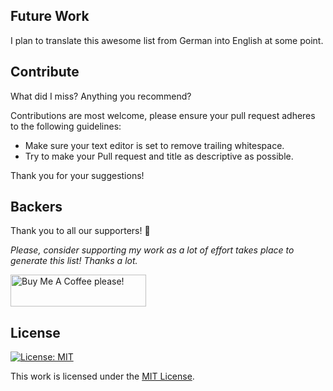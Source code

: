 
## Future Work

I plan to translate this awesome list from German into English at some point.

## Contribute

What did I miss? Anything you recommend?

Contributions are most welcome, please ensure your pull request adheres to the following guidelines:

- Make sure your text editor is set to remove trailing whitespace.
- Try to make your Pull request and title as descriptive as possible.

Thank you for your suggestions!

## Backers

Thank you to all our supporters! 🙏

*Please, consider supporting my work as a lot of effort takes place to generate this list! Thanks a lot.*

<a href="https://www.buymeacoffee.com/cyberpetaneuron" target="_blank"><img src="https://cdn.buymeacoffee.com/buttons/default-orange.png" alt="Buy Me A Coffee please!" style="height: 51px !important;width: 217px !important;" ></a>

## License

[![License: MIT](https://img.shields.io/badge/License-MIT-yellow.svg)](https://opensource.org/licenses/MIT)

This work is licensed under the [MIT License](https://opensource.org/licenses/MIT).
